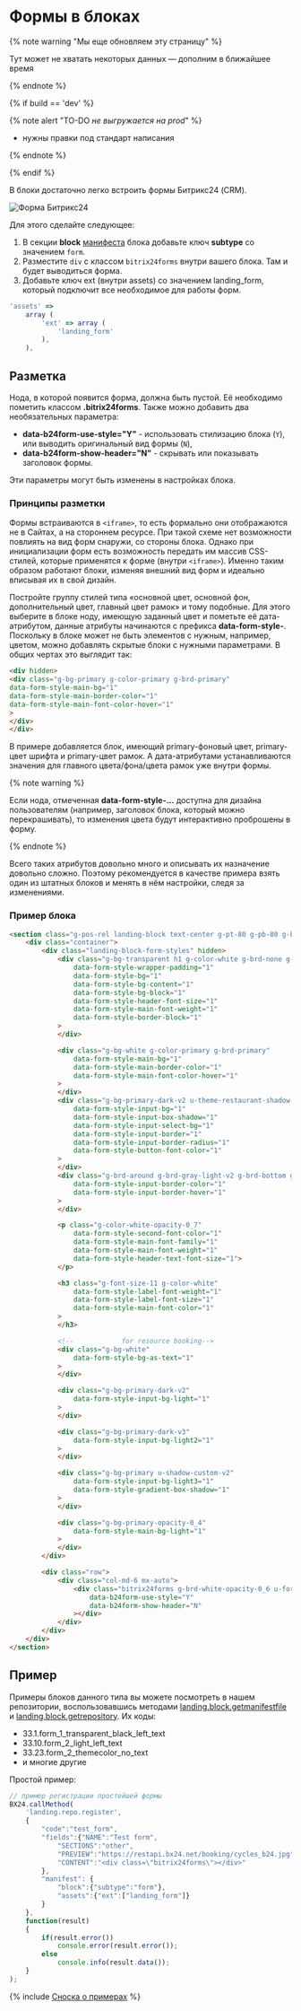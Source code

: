 # Формы в блоках

{% note warning "Мы еще обновляем эту страницу" %}

Тут может не хватать некоторых данных — дополним в ближайшее время

{% endnote %}

{% if build == 'dev' %}

{% note alert "TO-DO _не выгружается на prod_" %}

- нужны правки под стандарт написания

{% endnote %}

{% endif %}

В блоки достаточно легко встроить формы Битрикс24 (CRM).

![Форма Битрикс24](./_images/form.png)

Для этого сделайте следующее:

1. В секции **block** [манифеста](../manifest.md) блока добавьте ключ **subtype** со значением `form`.
2. Разместите `div` с классом `bitrix24forms` внутри вашего блока. Там и будет выводиться форма.
3. Добавьте ключ ext (внутри assets) со значением landing_form, который подключит все необходимое для работы форм.

```js
'assets' =>
    array (
        'ext' => array (
            'landing_form'
        ),
    ),
```

## Разметка

Нода, в которой появится форма, должна быть пустой. Её необходимо пометить классом **.bitrix24forms**. Также можно добавить два необязательных параметра:

- **data-b24form-use-style="Y"** - использовать стилизацию блока (`Y`), или выводить оригинальный вид формы (`N`),
- **data-b24form-show-header="N"** - скрывать или показывать заголовок формы.

Эти параметры могут быть изменены в настройках блока.

### Принципы разметки

Формы встраиваются в `<iframe>`, то есть формально они отображаются не в Сайтах, а на стороннем ресурсе. При такой схеме нет возможности повлиять на вид форм снаружи, со стороны блока. Однако при инициализации форм есть возможность передать им массив CSS-стилей, которые применятся к форме (внутри `<iframe>`). Именно таким образом работают блоки, изменяя внешний вид форм и идеально вписывая их в свой дизайн.

Постройте группу стилей типа «основной цвет, основной фон, дополнительный цвет, главный цвет рамок» и тому подобные. Для этого выберите в блоке ноду, имеющую заданный цвет и пометьте её дата-атрибутом, данные атрибуты начинаются с префикса **data-form-style-**. Поскольку в блоке может не быть элементов с нужным, например, цветом, можно добавлять скрытые блоки с нужными параметрами. В общих чертах это выглядит так:

```html
<div hidden>
<div class="g-bg-primary g-color-primary g-brd-primary"
data-form-style-main-bg="1"
data-form-style-main-border-color="1"
data-form-style-main-font-color-hover="1"
>
</div>
</div>
```

В примере добавляется блок, имеющий primary-фоновый цвет, primary-цвет шрифта и primary-цвет рамок. А дата-атрибутами устанавливаются значения для главного цвета/фона/цвета рамок уже внутри формы.

{% note warning %}

Если нода, отмеченная **data-form-style-...** доступна для дизайна пользователям (например, заголовок блока, который можно перекрашивать), то изменения цвета будут интерактивно проброшены в форму.

{% endnote %}

Всего таких атрибутов довольно много и описывать их назначение довольно сложно. Поэтому рекомендуется в качестве примера взять один из штатных блоков и менять в нём настройки, следя за изменениями.

### Пример блока

```html
<section class="g-pos-rel landing-block text-center g-pt-80 g-pb-80 g-bg-primary">
    <div class="container">
        <div class="landing-block-form-styles" hidden>
            <div class="g-bg-transparent h1 g-color-white g-brd-none g-pa-0"
                data-form-style-wrapper-padding="1"
                data-form-style-bg="1"
                data-form-style-bg-content="1"
                data-form-style-bg-block="1"
                data-form-style-header-font-size="1"
                data-form-style-main-font-weight="1"
                data-form-style-border-block="1"
            >
            </div>

            <div class="g-bg-white g-color-primary g-brd-primary"
                data-form-style-main-bg="1"
                data-form-style-main-border-color="1"
                data-form-style-main-font-color-hover="1"
            >
            </div>
            <div class="g-bg-primary-dark-v2 u-theme-restaurant-shadow-v1 g-brd-around g-color-gray-dark-v2 rounded-0"
                data-form-style-input-bg="1"
                data-form-style-input-box-shadow="1"
                data-form-style-input-select-bg="1"
                data-form-style-input-border="1"
                data-form-style-input-border-radius="1"
                data-form-style-button-font-color="1"
            >
            </div>
            <div class="g-brd-around g-brd-gray-light-v2 g-brd-bottom g-bg-black-opacity-0_7"
                data-form-style-input-border-color="1"
                data-form-style-input-border-hover="1"
            >
            </div>

            <p class="g-color-white-opacity-0_7"
                data-form-style-second-font-color="1"
                data-form-style-main-font-family="1"
                data-form-style-main-font-weight="1"
                data-form-style-header-text-font-size="1">
            </p>

            <h3 class="g-font-size-11 g-color-white"
                data-form-style-label-font-weight="1"
                data-form-style-label-font-size="1"
                data-form-style-main-font-color="1"
            >
            </h3>

            <!--            for resource booking-->
            <div class="g-bg-white"
                data-form-style-bg-as-text="1"
            >
            </div>

            <div class="g-bg-primary-dark-v2"
                data-form-style-input-bg-light="1"
            >
            </div>

            <div class="g-bg-primary-dark-v3"
                data-form-style-input-bg-light2="1"
            >
            </div>

            <div class="g-bg-primary u-shadow-custom-v2"
                data-form-style-input-bg-light3="1"
                data-form-style-gradient-box-shadow="1"
            >
            </div>

            <div class="g-bg-primary-opacity-0_4"
                data-form-style-main-bg-light="1"
            >
            </div>
        </div>

        <div class="row">
            <div class="col-md-6 mx-auto">
                <div class="bitrix24forms g-brd-white-opacity-0_6 u-form-alert-v3"
                    data-b24form-use-style="Y"
                    data-b24form-show-header="N"
                ></div>
            </div>
        </div>
    </div>
</section>
```

## Пример

Примеры блоков данного типа вы можете посмотреть в нашем репозитории, воспользовавшись методами [landing.block.getmanifestfile](../methods/landing-block-get-manifest-file.md) и [landing.block.getrepository](../methods/landing-block-get-repository.md). Их коды:
- 33.1.form_1_transparent_black_left_text
- 33.10.form_2_light_left_text
- 33.23.form_2_themecolor_no_text
- и многие другие

Простой пример:

```js
// пример регистрации простейшей формы
BX24.callMethod(
    'landing.repo.register',
    {
        "code":"test_form",
        "fields":{"NAME":"Test form",
            "SECTIONS":"other",
            "PREVIEW":"https://restapi.bx24.net/booking/cycles_b24.jpg",
            "CONTENT":"<div class=\"bitrix24forms\"></div>"
        },
        "manifest": {
            "block":{"subtype":"form"},
            "assets":{"ext":["landing_form"]}
        }
    },
    function(result)
    {
        if(result.error())
            console.error(result.error());
        else
            console.info(result.data());
    }
);
```

{% include [Сноска о примерах](../../../../_includes/examples.md) %}